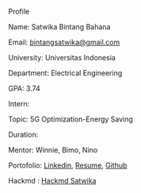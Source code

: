 Profile

Name: Satwika Bintang Bahana

Email: bintangsatwika@gmail.com

University: Universitas Indonesia

Department: Electrical Engineering

GPA: 3.74

Intern:

Topic: 5G Optimization-Energy Saving

Duration:

Mentor: Winnie, Bimo, Nino

Portofolio: [Linkedin](https://www.linkedin.com/in/satwika-bintang-bahana-0b3780220/), [Resume](https://drive.google.com/file/d/1OI0BVr-C7zBr4Nr9xHax8L3bkjBh6YAI/view?usp=sharing), [Github](https://github.com/Bintang-Satwika)

Hackmd : [Hackmd Satwika](https://hackmd.io/@cGOi-AbCTW6VzyYbqB3fjA/B1PrP2MO6)
